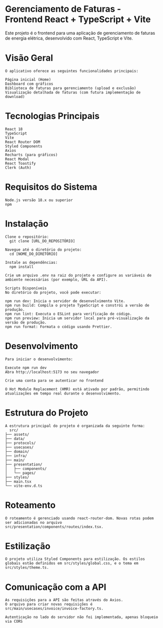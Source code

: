 # Gerenciamento de Faturas - Frontend React + TypeScript + Vite

Este projeto é o frontend para uma aplicação de gerenciamento de faturas de energia elétrica, desenvolvido com React, TypeScript e Vite.

# Visão Geral

    O aplicativo oferece as seguintes funcionalidades principais:

    Página inicial (Home)
    Dashboard com gráficos
    Biblioteca de faturas para gerenciamento (upload e exclusão)
    Visualização detalhada de faturas (com futura implementação de download)

# Tecnologias Principais

    React 18
    TypeScript
    Vite
    React Router DOM
    Styled Components
    Axios
    Recharts (para gráficos)
    React Modal
    React Toastify
    Clerk (Auth)

# Requisitos do Sistema

    Node.js versão 18.x ou superior
    npm

# Instalação

    Clone o repositório:
      git clone [URL_DO_REPOSITÓRIO]

    Navegue até o diretório do projeto:
      cd [NOME_DO_DIRETÓRIO]

    Instale as dependências:
      npm install

    Crie um arquivo .env na raiz do projeto e configure as variáveis de ambiente necessárias (por exemplo, URL da API).

    Scripts Disponíveis
    No diretório do projeto, você pode executar:

    npm run dev: Inicia o servidor de desenvolvimento Vite.
    npm run build: Compila o projeto TypeScript e constrói a versão de produção.
    npm run lint: Executa o ESLint para verificação de código.
    npm run preview: Inicia um servidor local para pré-visualização da versão de produção.
    npm run format: Formata o código usando Prettier.

# Desenvolvimento

    Para iniciar o desenvolvimento:

    Execute npm run dev
    Abra http://localhost:5173 no seu navegador

    Crie uma conta para se autenticar no frontend

    O Hot Module Replacement (HMR) está ativado por padrão, permitindo atualizações em tempo real durante o desenvolvimento.

# Estrutura do Projeto

    A estrutura principal do projeto é organizada da seguinte forma:
      src/
    ├── assets/
    ├── data/
    ├── protocols/
    ├── usecases/
    ├── domain/
    ├── infra/
    ├── main/
    ├── presentation/
    │   ├── components/
    │   └── pages/
    ├── styles/
    ├── main.tsx
    └── vite-env.d.ts

# Roteamento

    O roteamento é gerenciado usando react-router-dom. Novas rotas podem ser adicionadas no arquivo src/presentation/components/routes/index.tsx.

# Estilização

    O projeto utiliza Styled Components para estilização. Os estilos globais estão definidos em src/styles/global.css, e o tema em src/styles/theme.ts.

# Comunicação com a API

    As requisições para a API são feitas através do Axios.
    O arquivo para criar novas requisições é src/main/usecases/invoice/invoice-factory.ts.

    Autenticação no lado do servidor não foi implementada, apenas bloqueio via CORS
